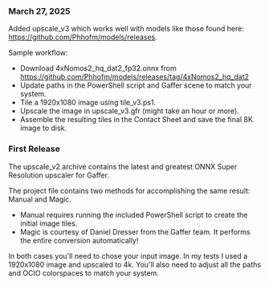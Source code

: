 ### March 27, 2025

Added upscale_v3 which works well with models like those found here: https://github.com/Phhofm/models/releases. 

Sample workflow:

- Download 4xNomos2_hq_dat2_fp32.onnx from https://github.com/Phhofm/models/releases/tag/4xNomos2_hq_dat2
- Update paths in the PowerShell script and Gaffer scene to match your system.
- Tile a 1920x1080 image using tile_v3.ps1.
- Upscale the image in upscale_v3.gfr (might take an hour or more).
- Assemble the resulting tiles in the Contact Sheet and save the final 8K image to disk.

### First Release

The upscale_v2 archive contains the latest and greatest ONNX Super Resolution upscaler for Gaffer. 

The project file contains two methods for accomplishing the same result: Manual and Magic. 

- Manual requires running the included PowerShell script to create the initial image tiles. 
- Magic is courtesy of Daniel Dresser from the Gaffer team. It performs the entire conversion automatically!

In both cases you'll need to chose your input image. In my tests I used a 1920x1080 image and upscaled to 4k. You'll also need to adjust all the paths and OCIO colorspaces to match your system.

